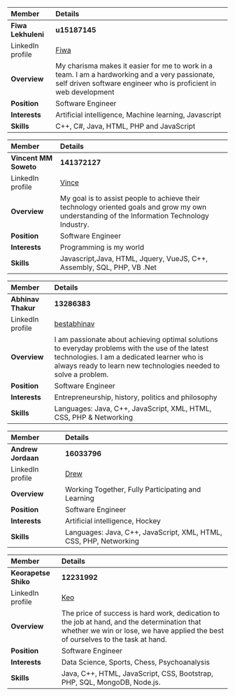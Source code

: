 |Member | Details | 
| :---         | :---         |    
|**Fiwa Lekhuleni**|    **u15187145**   |
|LinkedIn profile |[Fiwa](https://www.linkedin.com/in/fiwa-lekhuleni-3993a28b/)|
|**Overview**| My charisma makes it easier for me to work in a team. I am a hardworking and a very passionate, self driven software engineer who is proficient in web development |
|**Position** |Software Engineer|
|**Interests** |Artificial intelligence, Machine learning, Javascript|
|**Skills**|C++, C#, Java, HTML, PHP and JavaScript|

|Member | Details | 
| :---         | :---         |  
|**Vincent MM Soweto**|    **141372127**   |
|LinkedIn profile |[Vince](https://www.linkedin.com/in/vincent-soweto-7a99b489/)|
|**Overview**|My goal is to assist people to achieve their technology oriented goals and grow my own understanding of the Information Technology Industry.|
|**Position** |Software Engineer|
|**Interests** | Programming is my world |
|**Skills**|Javascript,Java, HTML, Jquery, VueJS, C++, Assembly, SQL, PHP, VB .Net|

|Member | Details | 
| :---         | :---         |  
|**Abhinav Thakur**|    **13286383**   |
|LinkedIn profile |[bestabhinav](https://www.linkedin.com/in/abhinav-thakur-05199415b/)|
|**Overview**|I am passionate about achieving optimal solutions to everyday problems with the use of the latest technologies. I am a dedicated learner who is always ready to learn new technologies needed to solve a problem.|
|**Position** |Software Engineer|
|**Interests** |Entrepreneurship, history, politics and philosophy|
|**Skills**|Languages: Java, C++, JavaScript, XML, HTML, CSS, PHP & Networking|

|Member | Details | 
| :---         | :---         |  
|**Andrew Jordaan**|    **16033796**   |
|LinkedIn profile |[Drew](https://www.linkedin.com/in/andrew-jordaan-2387268b/)|
|**Overview**|Working Together, Fully Participating and Learning|
|**Position** |Software Engineer|
|**Interests** |Artificial intelligence, Hockey|
|**Skills**|Languages: Java, C++, JavaScript, XML, HTML, CSS, PHP, Networking|

|Member | Details | 
| :---         | :---         |  
|**Keorapetse Shiko**|    **12231992**   |
|LinkedIn profile |[Keo](https://www.linkedin.com/in/keorapetse-shiko-454535154/)|
|**Overview**|The price of success is hard work, dedication to the job at hand, and the determination that whether we win or lose, we have applied the best of ourselves to the task at hand.|
|**Position** |Software Engineer|
|**Interests** |Data Science, Sports, Chess, Psychoanalysis|
|**Skills**| Java, C++, HTML, JavaScript, CSS, Bootstrap, PHP, SQL, MongoDB, Node.js.|